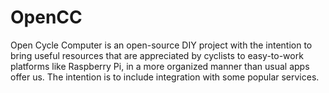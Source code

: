 # OpenCC
Open Cycle Computer is an open-source DIY project with the intention to bring useful resources that are appreciated by cyclists to easy-to-work platforms like Raspberry Pi, in a more organized manner than usual apps offer us. The intention is to include integration with some popular services.
